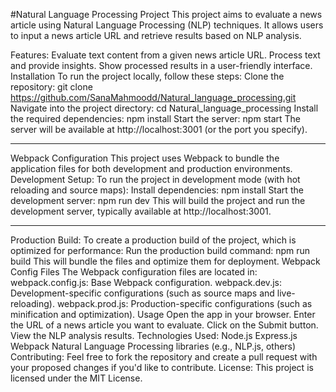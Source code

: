 #Natural Language Processing Project
This project aims to evaluate a news article using Natural Language Processing (NLP) techniques. It allows users to input a news article URL and retrieve results based on NLP analysis.

Features:
Evaluate text content from a given news article URL.
Process text and provide insights.
Show processed results in a user-friendly interface.
Installation
To run the project locally, follow these steps:
Clone the repository:
git clone https://github.com/SanaMahmoodd/Natural_language_processing.git
Navigate into the project directory:
cd Natural_language_processing
Install the required dependencies:
npm install
Start the server:
npm start
The server will be available at http://localhost:3001 (or the port you specify).
__________________________________
Webpack Configuration
This project uses Webpack to bundle the application files for both development and production environments.
Development Setup:
To run the project in development mode (with hot reloading and source maps):
Install dependencies:
npm install
Start the development server:
npm run dev
This will build the project and run the development server, typically available at http://localhost:3001.
___________________________________
Production Build:
To create a production build of the project, which is optimized for performance:
Run the production build command:
npm run build
This will bundle the files and optimize them for deployment.
Webpack Config Files
The Webpack configuration files are located in:
webpack.config.js: Base Webpack configuration.
webpack.dev.js: Development-specific configurations (such as source maps and live-reloading).
webpack.prod.js: Production-specific configurations (such as minification and optimization).
Usage
Open the app in your browser.
Enter the URL of a news article you want to evaluate.
Click on the Submit button.
View the NLP analysis results.
Technologies Used:
Node.js
Express.js
Webpack
Natural Language Processing libraries (e.g., NLP.js, others)
Contributing:
Feel free to fork the repository and create a pull request with your proposed changes if you'd like to contribute.
License:
This project is licensed under the MIT License.
